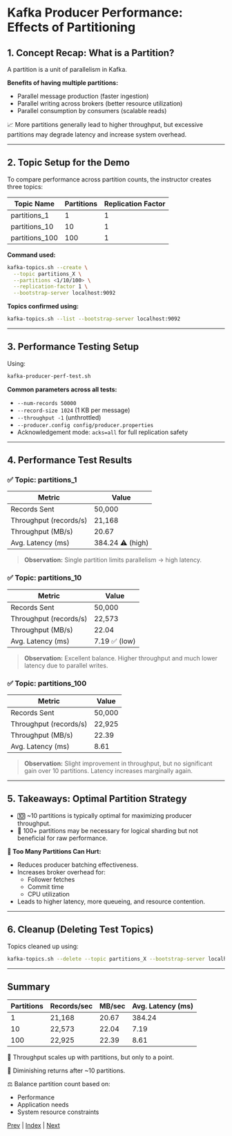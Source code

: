 # Kafka Producer Performance: Effects of Partitioning

## 1. Concept Recap: What is a Partition?
A partition is a unit of parallelism in Kafka.

**Benefits of having multiple partitions:**
- Parallel message production (faster ingestion)
- Parallel writing across brokers (better resource utilization)
- Parallel consumption by consumers (scalable reads)

📈 More partitions generally lead to higher throughput, but excessive partitions may degrade latency and increase system overhead.

---

## 2. Topic Setup for the Demo
To compare performance across partition counts, the instructor creates three topics:

| Topic Name      | Partitions | Replication Factor |
|-----------------|------------|-------------------|
| partitions_1    | 1          | 1                 |
| partitions_10   | 10         | 1                 |
| partitions_100  | 100        | 1                 |

**Command used:**
```bash
kafka-topics.sh --create \
  --topic partitions_X \
  --partitions <1/10/100> \
  --replication-factor 1 \
  --bootstrap-server localhost:9092
```

**Topics confirmed using:**
```bash
kafka-topics.sh --list --bootstrap-server localhost:9092
```

---

## 3. Performance Testing Setup
Using:
```bash
kafka-producer-perf-test.sh
```
**Common parameters across all tests:**
- `--num-records 50000`
- `--record-size 1024` (1 KB per message)
- `--throughput -1` (unthrottled)
- `--producer.config config/producer.properties`
- Acknowledgement mode: `acks=all` for full replication safety

---

## 4. Performance Test Results

### ✅ Topic: partitions_1
| Metric         | Value   |
|---------------|---------|
| Records Sent   | 50,000  |
| Throughput (records/s) | 21,168 |
| Throughput (MB/s)      | 20.67  |
| Avg. Latency (ms)      | 384.24 ⚠️ (high) |

> **Observation:** Single partition limits parallelism → high latency.

### ✅ Topic: partitions_10
| Metric         | Value   |
|---------------|---------|
| Records Sent   | 50,000  |
| Throughput (records/s) | 22,573 |
| Throughput (MB/s)      | 22.04  |
| Avg. Latency (ms)      | 7.19 ✅ (low) |

> **Observation:** Excellent balance. Higher throughput and much lower latency due to parallel writes.

### ✅ Topic: partitions_100
| Metric         | Value   |
|---------------|---------|
| Records Sent   | 50,000  |
| Throughput (records/s) | 22,925 |
| Throughput (MB/s)      | 22.39  |
| Avg. Latency (ms)      | 8.61   |

> **Observation:** Slight improvement in throughput, but no significant gain over 10 partitions. Latency increases marginally again.

---

## 5. Takeaways: Optimal Partition Strategy
- 🔟 ~10 partitions is typically optimal for maximizing producer throughput.
- 🚫 100+ partitions may be necessary for logical sharding but not beneficial for raw performance.

**🛑 Too Many Partitions Can Hurt:**
- Reduces producer batching effectiveness.
- Increases broker overhead for:
  - Follower fetches
  - Commit time
  - CPU utilization
- Leads to higher latency, more queueing, and resource contention.

---

## 6. Cleanup (Deleting Test Topics)
Topics cleaned up using:
```bash
kafka-topics.sh --delete --topic partitions_X --bootstrap-server localhost:9092
```

---

## Summary
| Partitions | Records/sec | MB/sec | Avg. Latency (ms) |
|------------|-------------|--------|-------------------|
| 1          | 21,168      | 20.67  | 384.24            |
| 10         | 22,573      | 22.04  | 7.19              |
| 100        | 22,925      | 22.39  | 8.61              |

🔼 Throughput scales up with partitions, but only to a point.

🟰 Diminishing returns after ~10 partitions.

⚖️ Balance partition count based on:
- Performance
- Application needs
- System resource constraints

[Prev](07.BasicPerfTests.md) | [Index](INDEX.md) | [Next](09.EffectOfReplicationOnProducer.md)